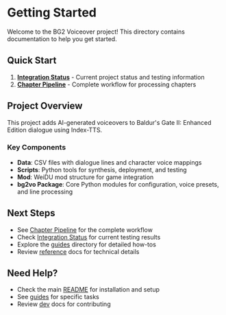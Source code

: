 # Getting Started

Welcome to the BG2 Voiceover project! This directory contains documentation to help you get started.

## Quick Start

1. **[Integration Status](INTEGRATION_STATUS.md)** - Current project status and testing information
2. **[Chapter Pipeline](CHAPTER_PIPELINE.md)** - Complete workflow for processing chapters

## Project Overview

This project adds AI-generated voiceovers to Baldur's Gate II: Enhanced Edition dialogue using Index-TTS.

### Key Components

- **Data**: CSV files with dialogue lines and character voice mappings
- **Scripts**: Python tools for synthesis, deployment, and testing
- **Mod**: WeiDU mod structure for game integration
- **bg2vo Package**: Core Python modules for configuration, voice presets, and line processing

## Next Steps

- See [Chapter Pipeline](CHAPTER_PIPELINE.md) for the complete workflow
- Check [Integration Status](INTEGRATION_STATUS.md) for current testing results
- Explore the [guides](../guides/) directory for detailed how-tos
- Review [reference](../reference/) docs for technical details

## Need Help?

- Check the main [README](../../README.md) for installation and setup
- See [guides](../guides/) for specific tasks
- Review [dev](../dev/) docs for contributing
